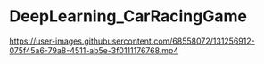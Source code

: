# DeepLearning_CarRacingGame

https://user-images.githubusercontent.com/68558072/131256912-075f45a6-79a8-4511-ab5e-3f0111176768.mp4

